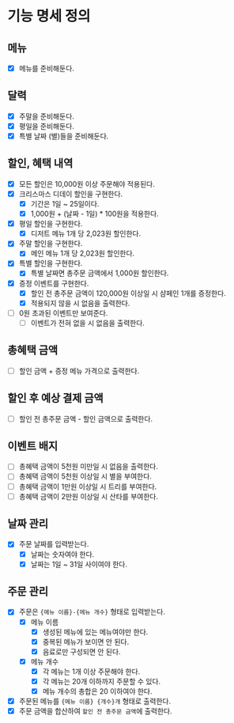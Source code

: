# 기능 명세 정의
## 메뉴
- [x] 메뉴를 준비해둔다.
## 달력
- [x] 주말을 준비해둔다.
- [x] 평일을 준비해둔다.
- [x] 특별 날짜 (별)들을 준비해둔다.
## 할인, 혜택 내역
- [x] 모든 할인은 10,000원 이상 주문해야 적용된다.
- [x] 크리스마스 디데이 할인을 구현한다.
  - [x] 기간은 1일 ~ 25일이다.
  - [x] 1,000원 + (날짜 - 1일) * 100원을 적용한다.
- [x] 평일 할인을 구현한다.
  - [x] 디저트 메뉴 1개 당 2,023원 할인한다.
- [x] 주말 할인을 구현한다.
  - [x] 메인 메뉴 1개 당 2,023원 할인한다.
- [x] 특별 할인을 구현한다.
  - [x] 특별 날짜면 총주문 금액에서 1,000원 할인한다.
- [x] 증정 이벤트를 구현한다.
  - [x] 할인 전 총주문 금액이 120,000원 이상일 시 샴페인 1개를 증정한다.
  - [x] 적용되지 않을 시 없음을 출력한다.
- [ ] 0원 초과된 이벤트만 보여준다.
  - [ ] 이벤트가 전혀 없을 시 없음을 출력한다.
## 총혜택 금액
- [ ] 할인 금액 + 증정 메뉴 가격으로 출력한다.
## 할인 후 예상 결제 금액
- [ ] 할인 전 총주문 금액 - 할인 금액으로 출력한다.
## 이벤트 배지
- [ ] 총혜택 금액이 5천원 미만일 시 없음을 출력한다.
- [ ] 총혜택 금액이 5천원 이상일 시 별을 부여한다.
- [ ] 총혜택 금액이 1만원 이상일 시 트리를 부여한다.
- [ ] 총혜택 금액이 2만원 이상일 시 산타를 부여한다.
## 날짜 관리
- [x] 주문 날짜를 입력받는다.
  - [x] 날짜는 숫자여야 한다.
  - [x] 날짜는 1일 ~ 31일 사이여야 한다.
## 주문 관리
- [x] 주문은 `{메뉴 이름}-{메뉴 개수}` 형태로 입력받는다.
  - [x] 메뉴 이름
    - [x] 생성된 메뉴에 있는 메뉴여야만 한다.
    - [x] 중복된 메뉴가 보이면 안 된다.
    - [x] 음료로만 구성되면 안 된다.
  - [x] 메뉴 개수
    - [x] 각 메뉴는 1개 이상 주문해야 한다.
    - [x] 각 메뉴는 20개 이하까지 주문할 수 있다.
    - [x] 메뉴 개수의 총합은 20 이하여야 한다.
- [x] 주문된 메뉴를 `{메뉴 이름} {개수}개` 형태로 출력한다.
- [x] 주문 금액을 합산하여 `할인 전 총주문 금액`에 출력한다.
